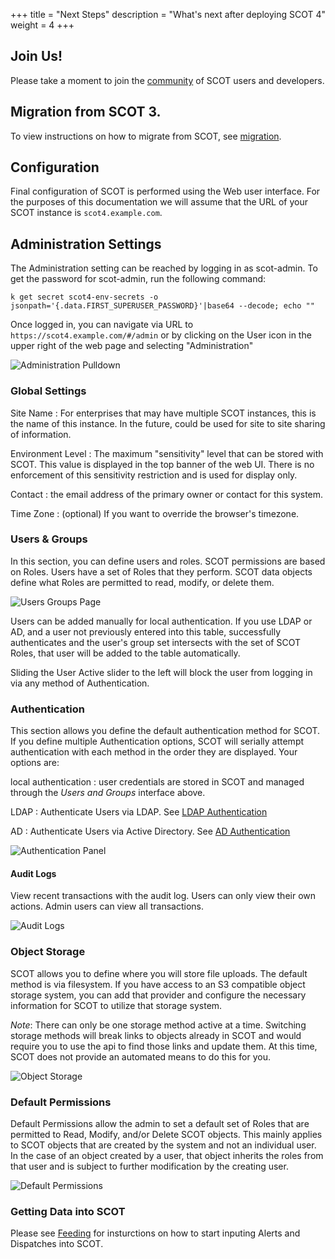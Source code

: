 +++
title = "Next Steps"
description = "What's next after deploying SCOT 4"
weight = 4
+++

## Join Us!

Please take a moment to join the [community](/community) of SCOT users and developers.  

## Migration from SCOT 3.

To view instructions on how to migrate from SCOT, see [migration](/install/migration).

## Configuration

Final configuration of SCOT is performed using the Web user interface. For the purposes of this documentation we will assume that the URL of your SCOT instance is `scot4.example.com`.

## Administration Settings

The Administration setting can be reached by logging in as scot-admin.  To get the password for scot-admin, run the following command:

```
k get secret scot4-env-secrets -o jsonpath='{.data.FIRST_SUPERUSER_PASSWORD}'|base64 --decode; echo ""
```

Once logged in, you can navigate via URL to `https://scot4.example.com/#/admin` or by clicking on the User icon in the upper right of the web page and selecting "Administration"

![Administration Pulldown](/images/AdministrationPullDown.png)

### Global Settings

Site Name
: For enterprises that may have multiple SCOT instances, this is the name of this instance. In the future, could be used for site to site sharing of information.

Environment Level
: The maximum "sensitivity" level that can be stored with SCOT.  This value is displayed in the top banner of the web UI.  There is no enforcement of this sensitivity restriction and is used for display only.

Contact
: the email address of the primary owner or contact for this system.

Time Zone
: (optional) If you want to override the browser's timezone.

### Users & Groups

In this section, you can define users and roles.  SCOT permissions are based on Roles.  Users have a set of Roles that they perform.  SCOT data objects define what Roles are permitted to read, modify, or delete them.  
 
![Users Groups Page](/images/UsersGroups.png)

Users can be added manually for local authentication.  If you use LDAP or AD, and a user not previously entered into this table, successfully authenticates and the user's group set intersects with the set of SCOT Roles, that user will be added to the table automatically.  

Sliding the User Active slider to the left will block the user from logging in via any method of Authentication.

### Authentication

This section allows you define the default authentication method for SCOT.  If you define multiple Authentication options, SCOT will serially attempt authentication with each method in the order they are displayed.  Your options are:

local authentication
: user credentials are stored in SCOT and managed through the *Users and Groups* interface above.

LDAP
: Authenticate Users via LDAP.   See [LDAP Authentication](/administration/ldap.html)

AD
: Authenticate Users via Active Directory.  See [AD Authentication](/administration/ad.html)

![Authentication Panel](/images/AuthMethods.png)

#### Audit Logs

View recent transactions with the audit log.  Users can only view their own actions.  Admin users can view all transactions.

![Audit Logs](/images/AuditLogs.png)

### Object Storage

SCOT allows you to define where you will store file uploads.  The default method is via filesystem.  If you have access to an S3 compatible object storage system, you can add that provider and configure the necessary information for SCOT to utilize that storage system.

*Note*: There can only be one storage method active at a time.  Switching storage methods will break links to objects already in SCOT and would require you to use the api to find those links and update them.  At this time, SCOT does not provide an automated means to do this for you.

![Object Storage](/images/ObjectStore.png)

### Default Permissions

Default Permissions allow the admin to set a default set of Roles that are permitted to Read, Modify, and/or Delete SCOT objects.  This mainly applies to SCOT objects that are created by the system and not an individual user.  In the case of an object created by a user, that object inherits the roles from that user and is subject to further modification by the creating user.

![Default Permissions](/images/DefaultPerms.png)

### Getting Data into SCOT

Please see [Feeding](/administration/feeding) for insturctions on how to start inputing Alerts and Dispatches into SCOT.
